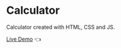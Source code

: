 # Calculator

Calculator created with HTML, CSS and JS.

[Live Demo](https://losidog.github.io/calculator/) :point_left:
